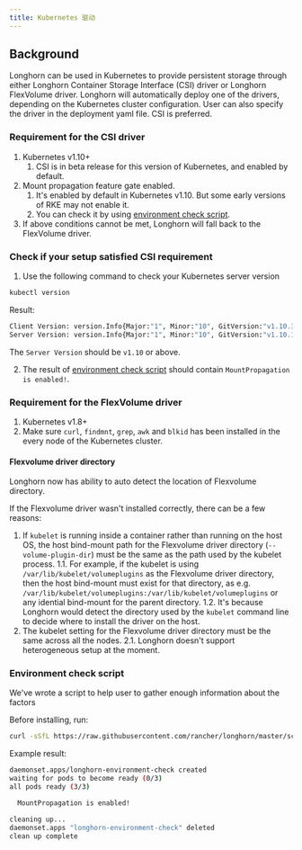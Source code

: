 ```yaml
---
title: Kubernetes 驱动
---
```


## Background

Longhorn can be used in Kubernetes to provide persistent storage through either Longhorn Container Storage Interface (CSI) driver or Longhorn FlexVolume driver. Longhorn will automatically deploy one of the drivers, depending on the Kubernetes cluster configuration. User can also specify the driver in the deployment yaml file. CSI is preferred.

### Requirement for the CSI driver

1. Kubernetes v1.10+
   1. CSI is in beta release for this version of Kubernetes, and enabled by default.
2. Mount propagation feature gate enabled.
   1. It's enabled by default in Kubernetes v1.10. But some early versions of RKE may not enable it.
   2. You can check it by using [environment check script](#environment-check-script).
3. If above conditions cannot be met, Longhorn will fall back to the FlexVolume driver.

### Check if your setup satisfied CSI requirement

1. Use the following command to check your Kubernetes server version

```bash
kubectl version
```

Result:

```bash
Client Version: version.Info{Major:"1", Minor:"10", GitVersion:"v1.10.3", GitCommit:"2bba0127d85d5a46ab4b778548be28623b32d0b0", GitTreeState:"clean", BuildDate:"2018-05-21T09:17:39Z", GoVersion:"go1.9.3", Compiler:"gc", Platform:"linux/amd64"}
Server Version: version.Info{Major:"1", Minor:"10", GitVersion:"v1.10.1", GitCommit:"d4ab47518836c750f9949b9e0d387f20fb92260b", GitTreeState:"clean", BuildDate:"2018-04-12T14:14:26Z", GoVersion:"go1.9.3", Compiler:"gc", Platform:"linux/amd64"}
```

The `Server Version` should be `v1.10` or above.

2. The result of [environment check script](#environment-check-script) should contain `MountPropagation is enabled!`.

### Requirement for the FlexVolume driver

1.  Kubernetes v1.8+
2.  Make sure `curl`, `findmnt`, `grep`, `awk` and `blkid` has been installed in the every node of the Kubernetes cluster.

#### Flexvolume driver directory

Longhorn now has ability to auto detect the location of Flexvolume directory.

If the Flexvolume driver wasn't installed correctly, there can be a few reasons:
1. If `kubelet` is running inside a container rather than running on the host OS, the host bind-mount path for the Flexvolume driver directory (`--volume-plugin-dir`) must be the same as the path used by the kubelet process.
1.1. For example, if the kubelet is using `/var/lib/kubelet/volumeplugins` as
the Flexvolume driver directory, then the host bind-mount must exist for that
directory, as e.g. `/var/lib/kubelet/volumeplugins:/var/lib/kubelet/volumeplugins` or any idential bind-mount for the parent directory.
1.2. It's because Longhorn would detect the directory used by the `kubelet` command line to decide where to install the driver on the host.
2. The kubelet setting for the Flexvolume driver directory must be the same across all the nodes.
2.1. Longhorn doesn't support heterogeneous setup at the moment.

### Environment check script

We've wrote a script to help user to gather enough information about the factors

Before installing, run:

```bash
curl -sSfL https://raw.githubusercontent.com/rancher/longhorn/master/scripts/environment_check.sh | bash
```

Example result:

```bash
daemonset.apps/longhorn-environment-check created
waiting for pods to become ready (0/3)
all pods ready (3/3)

  MountPropagation is enabled!

cleaning up...
daemonset.apps "longhorn-environment-check" deleted
clean up complete
```
